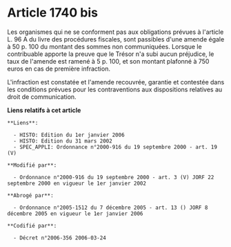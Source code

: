 # Article 1740 bis

Les organismes qui ne se conforment pas aux obligations prévues à l'article L. 96 A du livre des procédures fiscales, sont
passibles d'une amende égale à 50 p. 100 du montant des sommes non communiquées. Lorsque le contribuable apporte la preuve
que le Trésor n'a subi aucun préjudice, le taux de l'amende est ramené à 5 p. 100, et son montant plafonné à 750 euros en cas
de première infraction.

L'infraction est constatée et l'amende recouvrée, garantie et contestée dans les conditions prévues pour les contraventions
aux dispositions relatives au droit de communication.

**Liens relatifs à cet article**

	**Liens**:

	  - HISTO: Edition du 1er janvier 2006
	  - HISTO: Edition du 31 mars 2002
	  - SPEC_APPLI: Ordonnance n°2000-916 du 19 septembre 2000 - art. 19 (V)

	**Modifié par**:

	  - Ordonnance n°2000-916 du 19 septembre 2000 - art. 3 (V) JORF 22 septembre 2000 en vigueur le 1er janvier 2002

	**Abrogé par**:

	  - Ordonnance n°2005-1512 du 7 décembre 2005 - art. 13 () JORF 8 décembre 2005 en vigueur le 1er janvier 2006

	**Codifié par**:

	  - Décret n°2006-356 2006-03-24
